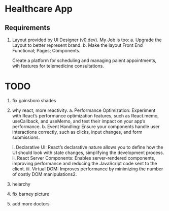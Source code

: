 # Healthcare App

## Requirements

1. Layout provided by UI Designer (v0.dev). My Job is too:
   a. Upgrade the Layout to better represent brand.
   b. Make the layout Front End Functional; Pages; Components.

   Create a platform for scheduling and managing paient appointments, wih features for telemedicine consultations.

# TODO

1. fix gainsboro shades
2. why react, more reactivity.
   a. Performance Optimization: Experiment with React’s performance optimization features, such as React.memo, useCallback, and useMemo, and test their impact on your app’s performance.
   b. Event Handling: Ensure your components handle user interactions correctly, such as clicks, input changes, and form submissions.

   i. Declarative UI: React’s declarative nature allows you to define how the UI should look with state changes, simplifying the development process.
   ii. React Server Components: Enables server-rendered components, improving performance and reducing the JavaScript code sent to the client.
   iii. Virtual DOM: Improves performance by minimizing the number of costly DOM manipulations2.

3. heiarchy
4. fix barney picture
5. add more doctors
